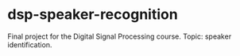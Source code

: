 # dsp-speaker-recognition
Final project for the Digital Signal Processing course. Topic: speaker identification.
